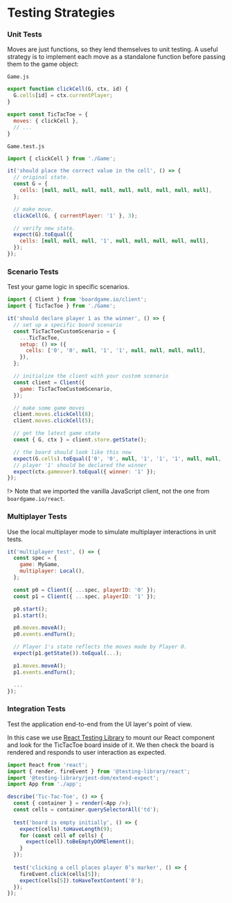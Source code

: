 # Testing Strategies

### Unit Tests

Moves are just functions, so they lend themselves to unit testing.
A useful strategy is to implement each move as a standalone function
before passing them to the game object:

`Game.js`

```js
export function clickCell(G, ctx, id) {
  G.cells[id] = ctx.currentPlayer;
}

export const TicTacToe = {
  moves: { clickCell },
  // ...
}
```

`Game.test.js`

```js
import { clickCell } from './Game';

it('should place the correct value in the cell', () => {
  // original state.
  const G = {
    cells: [null, null, null, null, null, null, null, null, null],
  };

  // make move.
  clickCell(G, { currentPlayer: '1' }, 3);

  // verify new state.
  expect(G).toEqual({
    cells: [null, null, null, '1', null, null, null, null, null],
  });
});
```

### Scenario Tests

Test your game logic in specific scenarios.

```js
import { Client } from 'boardgame.io/client';
import { TicTacToe } from './Game';

it('should declare player 1 as the winner', () => {
  // set up a specific board scenario
  const TicTacToeCustomScenario = {
    ...TicTacToe,
    setup: () => ({
      cells: ['0', '0', null, '1', '1', null, null, null, null],
    }),
  };

  // initialize the client with your custom scenario
  const client = Client({
    game: TicTacToeCustomScenario,
  });

  // make some game moves
  client.moves.clickCell(8);
  client.moves.clickCell(5);

  // get the latest game state
  const { G, ctx } = client.store.getState();

  // the board should look like this now
  expect(G.cells).toEqual(['0', '0', null, '1', '1', '1', null, null, '0']);
  // player '1' should be declared the winner
  expect(ctx.gameover).toEqual({ winner: '1' });
});
```

!> Note that we imported the vanilla JavaScript client, not the
one from `boardgame.io/react`.

### Multiplayer Tests

Use the local multiplayer mode to simulate multiplayer interactions
in unit tests.

```js
it('multiplayer test', () => {
  const spec = {
    game: MyGame,
    multiplayer: Local(),
  };

  const p0 = Client({ ...spec, playerID: '0' });
  const p1 = Client({ ...spec, playerID: '1' });

  p0.start();
  p1.start();

  p0.moves.moveA();
  p0.events.endTurn();

  // Player 1's state reflects the moves made by Player 0.
  expect(p1.getState()).toEqual(...);

  p1.moves.moveA();
  p1.events.endTurn();

  ...
});
```

### Integration Tests

Test the application end-to-end from the UI layer's point of view.

In this case we use [React Testing Library](https://testing-library.com/docs/react-testing-library/intro/)
to mount our React component and look for the TicTacToe board inside of it.
We then check the board is rendered and responds to user interaction as expected.

```js
import React from 'react';
import { render, fireEvent } from '@testing-library/react';
import '@testing-library/jest-dom/extend-expect';
import App from './app';

describe('Tic-Tac-Toe', () => {
  const { container } = render(<App />);
  const cells = container.querySelectorAll('td');
  
  test('board is empty initially', () => {
    expect(cells).toHaveLength(9);
    for (const cell of cells) {
      expect(cell).toBeEmptyDOMElement();
    }
  });
  
  test('clicking a cell places player 0’s marker', () => {
    fireEvent.click(cells[5]);
    expect(cells[5]).toHaveTextContent('0');
  });
});
```
